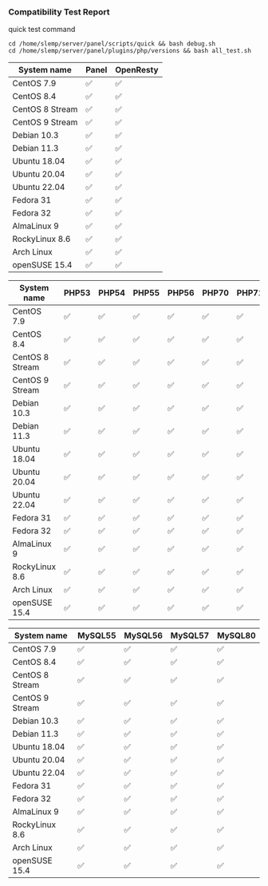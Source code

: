 ### Compatibility Test Report

quick test command

```
cd /home/slemp/server/panel/scripts/quick && bash debug.sh
cd /home/slemp/server/panel/plugins/php/versions && bash all_test.sh
```


| System name 			| 	Panel 		|	OpenResty 	|
| ----------------- |---------------|---------------|
| CentOS 7.9 		|✅				|✅				|
| CentOS 8.4 		|✅				|✅				|
| CentOS 8 Stream 	|✅				|✅				|
| CentOS 9 Stream 	|✅				|✅				|
| Debian 10.3 		|✅				|✅				|
| Debian 11.3 		|✅				|✅				|
| Ubuntu 18.04 		|✅				|✅				|
| Ubuntu 20.04 		|✅				|✅				|
| Ubuntu 22.04 		|✅				|✅				|
| Fedora 31 		|✅				|✅				|
| Fedora 32 		|✅				|✅				|
| AlmaLinux 9 		|✅				|✅				|
| RockyLinux 8.6 	|✅				|✅				|
| Arch Linux　 	 	|✅				|✅				|
| openSUSE 15.4 	|✅				|✅				|



| System name 			|PHP53	|PHP54	|PHP55	|PHP56	|PHP70	|PHP71	|PHP72	|PHP73	|PHP74	|PHP80	|PHP81	|
| ----------------- |-------|-------|-------|-------|-------|-------|-------|-------|-------|-------|-------|
| CentOS 7.9 		|✅		|✅		|✅		|✅		|✅		|✅		|✅		|✅		|✅		|✅		|✅		|
| CentOS 8.4 		|✅		|✅		|✅		|✅		|✅		|✅		|✅		|✅		|✅		|✅		|✅		|
| CentOS 8 Stream 	|✅		|✅		|✅		|✅		|✅		|✅		|✅		|✅		|✅		|✅		|✅		|
| CentOS 9 Stream 	|✅		|✅		|✅		|✅		|✅		|✅		|✅		|✅		|✅		|✅		|✅		|
| Debian 10.3 		|✅		|✅		|✅		|✅		|✅		|✅		|✅		|✅		|✅		|✅		|✅		|
| Debian 11.3 		|✅		|✅		|✅		|✅		|✅		|✅		|✅		|✅		|✅		|✅		|✅		|
| Ubuntu 18.04 		|✅		|✅		|✅		|✅		|✅		|✅		|✅		|✅		|✅		|✅		|✅		|
| Ubuntu 20.04 		|✅		|✅		|✅		|✅		|✅		|✅		|✅		|✅		|✅		|✅		|✅		|
| Ubuntu 22.04 		|✅		|✅		|✅		|✅		|✅		|✅		|✅		|✅		|✅		|✅		|✅		|
| Fedora 31 		|✅		|✅		|✅		|✅		|✅		|✅		|✅		|✅		|✅		|✅		|✅		|
| Fedora 32 		|✅		|✅		|✅		|✅		|✅		|✅		|✅		|✅		|✅		|✅		|✅		|
| AlmaLinux 9 		|✅		|✅		|✅		|✅		|✅		|✅		|✅		|✅		|✅		|✅		|✅		|
| RockyLinux 8.6 	|✅		|✅		|✅		|✅		|✅		|✅		|✅		|✅		|✅		|✅		|✅		|
| Arch Linux 	 	|✅		|✅		|✅		|✅		|✅		|✅		|✅		|✅		|✅		|✅		|✅		|
| openSUSE 15.4 	|✅		|✅		|✅		|✅		|✅		|✅		|✅		|✅		|✅		|✅		|✅		|



| System name 			| MySQL55|MySQL56|MySQL57|MySQL80|
| ----------------- |-------|--------|-------|-------|
| CentOS 7.9 		|✅		|✅		 |✅	 |✅	 |
| CentOS 8.4 		|✅		|✅	  	 |✅	 |✅	 |
| CentOS 8 Stream 	|✅		|✅	  	 |✅	 |✅	 |		
| CentOS 9 Stream 	|✅		|✅  	 |✅	 |✅	 |
| Debian 10.3 		|✅		|✅	  	 |✅	 |✅	 |
| Debian 11.3 		|✅		|✅	  	 |✅	 |✅	 |
| Ubuntu 18.04 		|✅		|✅	  	 |✅	 |✅	 |
| Ubuntu 20.04 		|✅		|✅	  	 |✅	 |✅	 |
| Ubuntu 22.04 		|✅		|✅	   	 |✅	 |✅	 |
| Fedora 31 		|✅		|✅	   	 |✅	 |✅	 |
| Fedora 32 		|✅		|✅	   	 |✅	 |✅	 |
| AlmaLinux 9 		|✅		|✅   	 |✅	 |✅	 |
| RockyLinux 8.6 	|✅		|✅	   	 |✅	 |✅	 |
| Arch Linux 	 	|✅		|✅	   	 |✅	 |✅	 |
| openSUSE 15.4 	|✅		|✅	   	 |✅	 |✅	 |
